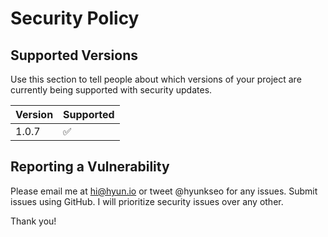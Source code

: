 # Security Policy

## Supported Versions

Use this section to tell people about which versions of your project are
currently being supported with security updates.

| Version | Supported          |
| ------- | ------------------ |
| 1.0.7   | :white_check_mark: |

## Reporting a Vulnerability

Please email me at hi@hyun.io or tweet @hyunkseo for any issues.
Submit issues using GitHub. I will prioritize security issues over any other.

Thank you!
